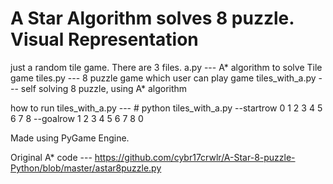 # A Star Algorithm solves 8 puzzle. Visual Representation

just a random tile game. There are 3 files. 
a.py --- A* algorithm to solve Tile game
tiles.py --- 8 puzzle game which user can play game
tiles_with_a.py --- self solving 8 puzzle, using A* algorithm

how to run tiles_with_a.py --- # python tiles_with_a.py --startrow 0 1 2 3 4 5 6 7 8 --goalrow 1 2 3 4 5 6 7 8 0

Made using PyGame Engine.

Original A* code --- https://github.com/cybr17crwlr/A-Star-8-puzzle-Python/blob/master/astar8puzzle.py
